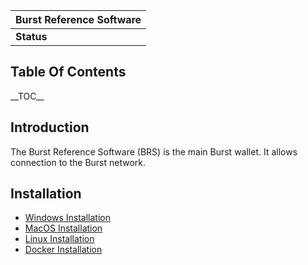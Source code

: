 <languages/>

<translate>

| Burst Reference Software |
|--------------------------|
| **Status**               |

Table Of Contents
-----------------

\_\_TOC\_\_

Introduction
------------

The Burst Reference Software (BRS) is the main Burst wallet. It allows connection to the Burst network.

Installation
------------

-   [Windows Installation](brs-windows-installation.md)
-   [MacOS Installation](brs-macos-installation.md)
-   [Linux Installation](brs-linux-installation.md)
-   [Docker Installation](brs-docker-installation.md)

</translate>
